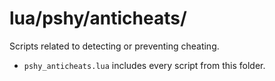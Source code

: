 # lua/pshy/anticheats/

Scripts related to detecting or preventing cheating.

- `pshy_anticheats.lua` includes every script from this folder.
